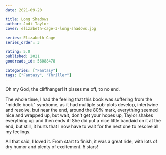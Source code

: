 ```yaml
---
date: 2021-09-20

title: Long Shadows
author: Jodi Taylor
cover: elizabeth-cage-3-long-shadows.jpg

series: Elizabeth Cage
series_order: 3

rating: 5.0
published: 2021
goodreads_id: 56088478

categories: ["Fantasy"]
tags: ["Fantasy", "Thriller"]
---
```


Oh my God, the cliffhanger! It pisses me off, to no end.

<!--more-->

The whole time, I had the feeling that this book was suffering from the "middle book" syndrome, as it had multiple sub-plots develop, intertwine and resolve, but near the end, around  the 80% mark, everything seemed nice and wrapped up, but wait, don't get your hopes up, Taylor shakes everything up and then ends it! She did put a nice little bandaid on it at the end, but still, it hurts that I now have to wait for the next one to resolve all my feelings.

All that said, I loved it. From start to finish, it was a great ride, with lots of dry humor and plenty of excitement. 5 stars!
